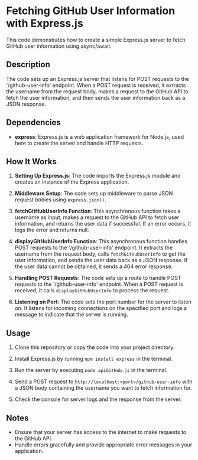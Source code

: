 # Fetching GitHub User Information with Express.js

This code demonstrates how to create a simple Express.js server to fetch GitHub user information using async/await.

## Description

The code sets up an Express.js server that listens for POST requests to the '/github-user-info' endpoint. When a POST request is received, it extracts the username from the request body, makes a request to the GitHub API to fetch the user information, and then sends the user information back as a JSON response.

## Dependencies

- **express**: Express.js is a web application framework for Node.js, used here to create the server and handle HTTP requests.

## How It Works

1. **Setting Up Express.js**: The code imports the Express.js module and creates an instance of the Express application.

2. **Middleware Setup**: The code sets up middleware to parse JSON request bodies using `express.json()`.

3. **fetchGitHubUserInfo Function**: This asynchronous function takes a username as input, makes a request to the GitHub API to fetch user information, and returns the user data if successful. If an error occurs, it logs the error and returns null.

4. **displayGitHubUserInfo Function**: This asynchronous function handles POST requests to the '/github-user-info' endpoint. It extracts the username from the request body, calls `fetchGitHubUserInfo` to get the user information, and sends the user data back as a JSON response. If the user data cannot be obtained, it sends a 404 error response.

5. **Handling POST Requests**: The code sets up a route to handle POST requests to the '/github-user-info' endpoint. When a POST request is received, it calls `displayGitHubUserInfo` to process the request.

6. **Listening on Port**: The code sets the port number for the server to listen on. It listens for incoming connections on the specified port and logs a message to indicate that the server is running.

## Usage

1. Clone this repository or copy the code into your project directory.

2. Install Express.js by running `npm install express` in the terminal.

3. Run the server by executing `node apiGitHub.js` in the terminal.

4. Send a POST request to `http://localhost:<port>/github-user-info` with a JSON body containing the username you want to fetch information for.

5. Check the console for server logs and the response from the server.

## Notes

- Ensure that your server has access to the internet to make requests to the GitHub API.
- Handle errors gracefully and provide appropriate error messages in your application.

